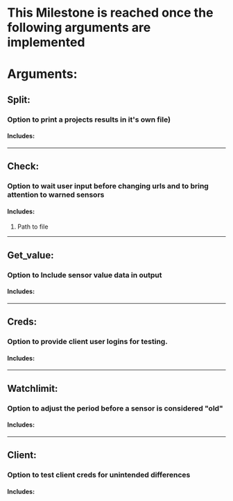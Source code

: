 # This Milestone is reached once the following arguments are implemented

# Arguments:
## Split:
### Option to print a projects results in it's own file)
#### Includes:
---
## Check:
### Option to wait user input before changing urls and to  bring attention to warned sensors
#### Includes:
1. Path to file

---

## Get_value:
### Option to Include sensor value data in output
#### Includes:

---

## Creds:
### Option to provide client user logins for testing.
#### Includes:
---

## Watchlimit:
### Option to adjust the period before a sensor is considered "old"
#### Includes:
---

## Client:
### Option to test client creds for unintended differences
#### Includes:
